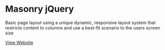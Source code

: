 # Masonry jQuery

Basic page layout using a unique dynamic, responsive layout system that restricts content to columns and use a best-fit scenario to the users screen size

[View Website](https://raw.githack.com/nrosanes3/Masonry-jQuery/main/index.html)
